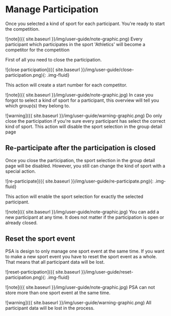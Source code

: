 # Manage Participation

Once you selected a kind of sport for each participant. You're ready to
start the competition.

![note]({{ site.baseurl }}/img/user-guide/note-graphic.png) Every participant which participates in the sport 'Athletics' will become a competitor for the competition

First of all you need to close the participation.

![close participation]({{ site.baseurl }}/img/user-guide/close-participation.png){: .img-fluid}

This action will create a start number for each competitor.

![note]({{ site.baseurl }}/img/user-guide/note-graphic.jpg) In case you forgot to select a kind of sport for a participant, this overview will tell you which group(s) they belong to.

![warning]({{ site.baseurl }}/img/user-guide/warning-graphic.png) Do only close the participation if you're sure every participant has select the correct kind of sport.
This action will disable the sport selection in the group detail page

## Re-participate after the participation is closed

Once you close the participation, the sport selection in the group detail page will be disabled.
However, you still can change the kind of sport with a special action.

![re-participate]({{ site.baseurl }}/img/user-guide/re-participate.png){: .img-fluid}

This action will enable the sport selection for exactly the selected participant.

![note]({{ site.baseurl }}/img/user-guide/note-graphic.jpg) You can add a new participant at any time. It does not matter if the participation is open or already closed.

## Reset the sport event

PSA is design to only manage one sport event at the same time. If you want to make a new sport event
you have to reset the sport event as a whole. That means that all participant data
will be lost.

![reset-participation]({{ site.baseurl }}/img/user-guide/reset-participation.png){: .img-fluid}

![note]({{ site.baseurl }}/img/user-guide/note-graphic.jpg) PSA can not store more than one sport event at the same time.

![warning]({{ site.baseurl }}/img/user-guide/warning-graphic.png) All participant data will be lost in the process.
